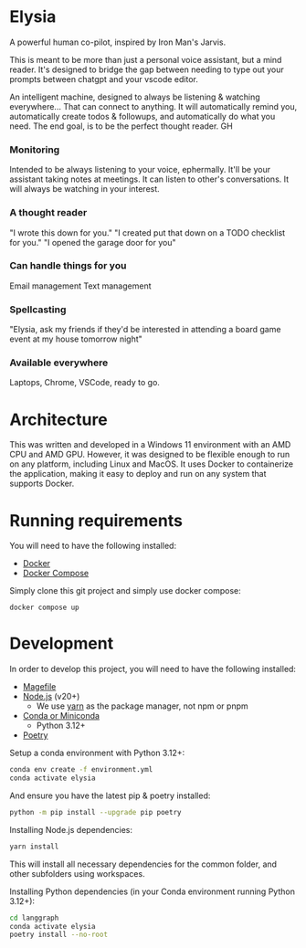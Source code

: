 
# Elysia
A powerful human co-pilot, inspired by Iron Man's Jarvis.

This is meant to be more than just a personal voice assistant, but a mind reader.
It's designed to bridge the gap between needing to type out your prompts between chatgpt and your vscode editor.

An intelligent machine, designed to always be listening & watching everywhere... That can connect to anything.
It will automatically remind you, automatically create todos & followups, and automatically do what you need.
The end goal, is to be the perfect thought reader.  GH

### Monitoring
Intended to be always listening to your voice, ephermally.
It'll be your assistant taking notes at meetings.
It can listen to other's conversations.
It will always be watching in your interest.

### A thought reader
"I wrote this down for you."
"I created put that down on a TODO checklist for you."
"I opened the garage door for you"

### Can handle things for you
Email management
Text management

### Spellcasting
"Elysia, ask my friends if they'd be interested in attending a board game event at my house tomorrow night"

### Available everywhere
Laptops, Chrome, VSCode, ready to go.

# Architecture
This was written and developed in a Windows 11 environment with an AMD CPU and AMD GPU.
However, it was designed to be flexible enough to run on any platform, including Linux and MacOS.
It uses Docker to containerize the application, making it easy to deploy and run on any system that supports Docker.

# Running requirements

You will need to have the following installed:
- [Docker](https://www.docker.com/products/docker-desktop/)
- [Docker Compose](https://docs.docker.com/compose/)

Simply clone this git project and simply use docker compose:
```
docker compose up
```

# Development

In order to develop this project, you will need to have the following installed:
- [Magefile](https://magefile.org/) 
- [Node.js](https://nodejs.org/en/download/) (v20+)
  - We use [yarn](https://yarnpkg.com/) as the package manager, not npm or pnpm
- [Conda or Miniconda](https://www.anaconda.com/docs/getting-started/miniconda/main)
  - Python 3.12+
- [Poetry](https://python-poetry.org/)

Setup a conda environment with Python 3.12+:
```bash
conda env create -f environment.yml
conda activate elysia
```
And ensure you have the latest pip & poetry installed:
```bash
python -m pip install --upgrade pip poetry
```

Installing Node.js dependencies:
```bash
yarn install
```
This will install all necessary dependencies for the common folder, and other subfolders using workspaces.

Installing Python dependencies (in your Conda environment running Python 3.12+):
```bash
cd langgraph
conda activate elysia
poetry install --no-root
```

